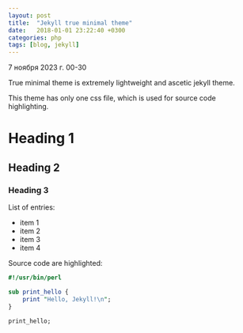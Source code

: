 ```yaml
---
layout: post
title:  "Jekyll true minimal theme"
date:   2018-01-01 23:22:40 +0300
categories: php
tags: [blog, jekyll]
---
```


7 ноября 2023 г.  00-30  

True minimal theme is extremely lightweight and ascetic jekyll theme.

This theme has only one css file, which is used for source code highlighting. 


# Heading 1
## Heading 2
### Heading 3

List of entries:

- item 1
- item 2
- item 3
- item 4

Source code are highlighted:

```perl
#!/usr/bin/perl

sub print_hello {
    print "Hello, Jekyll!\n";
}

print_hello;
```
    
